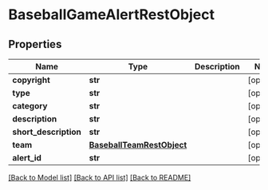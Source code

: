 # BaseballGameAlertRestObject

## Properties
Name | Type | Description | Notes
------------ | ------------- | ------------- | -------------
**copyright** | **str** |  | [optional] 
**type** | **str** |  | [optional] 
**category** | **str** |  | [optional] 
**description** | **str** |  | [optional] 
**short_description** | **str** |  | [optional] 
**team** | [**BaseballTeamRestObject**](BaseballTeamRestObject.md) |  | [optional] 
**alert_id** | **str** |  | [optional] 

[[Back to Model list]](../README.md#documentation-for-models) [[Back to API list]](../README.md#documentation-for-api-endpoints) [[Back to README]](../README.md)

